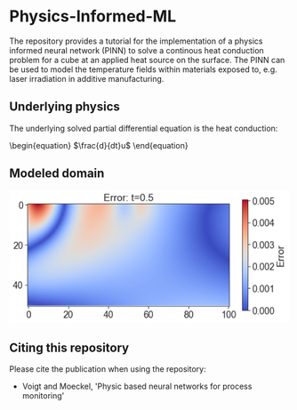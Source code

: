 # Physics-Informed-ML
The repository provides a tutorial for the implementation of a physics informed neural network (PINN) to solve a continous heat conduction problem for a cube at an applied heat source on the surface. The PINN can be used to model the temperature fields within materials exposed to, e.g. laser irradiation in additive manufacturing. 

## Underlying physics
The underlying solved partial differential equation is the heat conduction: 

\begin{equation}
  $\frac{d}{dt}u$
\end{equation}


## Modeled domain
![alt text](https://github.com/J-wq/Physics-Informed-ML/blob/main/Error_t%3D0.5.png?raw=true)


## Citing this repository
Please cite the publication when using the repository:
- Voigt and Moeckel, 'Physic based neural networks for process monitoring'

